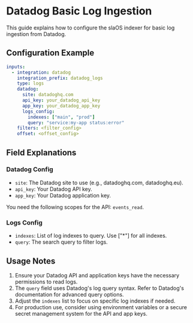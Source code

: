 # Datadog Basic Log Ingestion

This guide explains how to configure the slaOS indexer for basic log ingestion from Datadog.

## Configuration Example

```yaml
inputs:
  - integration: datadog
    integration_prefix: datadog_logs
    type: logs
    datadog:
      site: datadoghq.com
      api_key: your_datadog_api_key
      app_key: your_datadog_app_key
      logs_config:
        indexes: ["main", "prod"]
        query: "service:my-app status:error"
    filters: <filter_config>
    offset: <offset_config>
```

## Field Explanations

### Datadog Config

- `site`: The Datadog site to use (e.g., datadoghq.com, datadoghq.eu).
- `api_key`: Your Datadog API key.
- `app_key`: Your Datadog application key.


You need the following scopes for the API: `events_read`.

### Logs Config

- `indexes`: List of log indexes to query. Use ["*"] for all indexes.
- `query`: The search query to filter logs.

## Usage Notes

1. Ensure your Datadog API and application keys have the necessary permissions to read logs.
2. The `query` field uses Datadog's log query syntax. Refer to Datadog's documentation for advanced query options.
3. Adjust the `indexes` list to focus on specific log indexes if needed.
4. For production use, consider using environment variables or a secure secret management system for the API and app keys.
